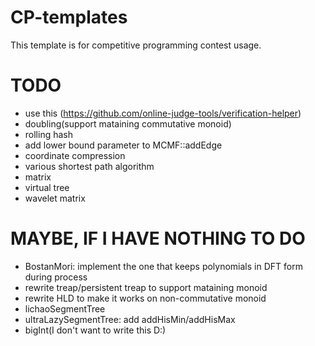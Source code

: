 # CP-templates

This template is for competitive programming contest usage.

# TODO

- use this (https://github.com/online-judge-tools/verification-helper)
- doubling(support mataining commutative monoid)
- rolling hash
- add lower bound parameter to MCMF::addEdge
- coordinate compression
- various shortest path algorithm
- matrix
- virtual tree
- wavelet matrix

# MAYBE, IF I HAVE NOTHING TO DO

- BostanMori: implement the one that keeps polynomials in DFT form during process
- rewrite treap/persistent treap to support mataining monoid
- rewrite HLD to make it works on non-commutative monoid
- lichaoSegmentTree
- ultraLazySegmentTree: add addHisMin/addHisMax
- bigInt(I don't want to write this D:)
